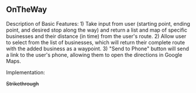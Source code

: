 OnTheWay
--------

Description of Basic Features:
	1) Take input from user (starting point, ending point, and desired stop along the way) and return a list and map of specific
	businesses and their distance (in time) from the user's route.
	2) Allow user to select from the list of businesses, which will return their complete route with the added business as a waypoint.
	3) "Send to Phone" button will send a link to the user's phone, allowing them to open the directions in Google Maps.

Implementation:

~~Strikethrough~~
	